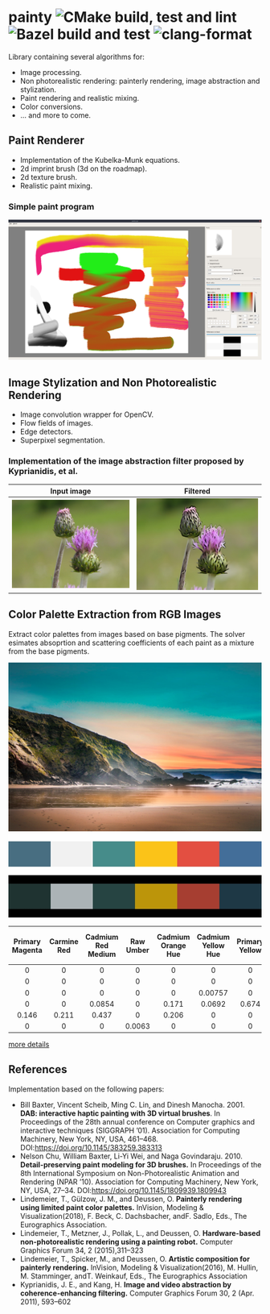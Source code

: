 # painty ![CMake build, test and lint](https://github.com/lindemeier/painty/workflows/CMake-build/badge.svg) ![Bazel build and test](https://github.com/lindemeier/painty/workflows/bazel-tests/badge.svg) ![clang-format](https://github.com/lindemeier/painty/workflows/clang-format/badge.svg)

Library containing several algorithms for:
- Image processing.
- Non photorealistic rendering: painterly rendering, image abstraction and stylization.
- Paint rendering and realistic mixing.
- Color conversions.
- ... and more to come.


## Paint Renderer

- Implementation of the Kubelka-Munk equations.
- 2d imprint brush (3d on the roadmap).
- 2d texture brush.
- Realistic paint mixing.

### Simple paint program
![Screenshot](doc/screenshot-gui.jpg)

## Image Stylization and Non Photorealistic Rendering

- Image convolution wrapper for OpenCV.
- Flow fields of images.
- Edge detectors.
- Superpixel segmentation.

### Implementation of the image abstraction filter proposed by Kyprianidis, et al.
| Input image  | Filtered |
| :---:  | :---:  |
|![Screenshot](data/test_images/flower.jpg)|![Screenshot](data/test_images/flower_oabf.jpg)|

## Color Palette Extraction from RGB Images 

Extract color palettes from images based on base pigments. The solver esimates absoprtion and scattering coefficients of each paint as a mixture from the base pigments.

![](doc/palette_extraction/pexels-photo-977737.jpeg)
![](doc/palette_extraction/pexels-photo-977737-extractedPalette.json.jpg)

| Primary Magenta | Carmine Red| Cadmium Red Medium| Raw Umber| Cadmium Orange Hue| Cadmium Yellow Hue| Primary Yellow| Leaf Green| Phthalo Green| Cobalt Blue Tone Deep| Ultramarine Blue| Lilac| Lamp Black | Titanium White |
|:-------------:|:-------------:|:-------------:|:-------------:|:-------------:|:-------------:|:-------------:|:-------------:|:-------------:|:-------------:|:-------------:|:-------------:|:-------------:|:-------------:|
| 0      |0      | 0      | 0      | 0     | 0      |0    | 0.0947 | 0.262 | 0.0903 | 0.215  | 0      |0.337  | 0        |
| 0      |0      | 0      | 0      | 0     | 0      |0    | 0      | 0     | 0      | 0      | 0.019  |0      | 0.981    |
| 0      |0      | 0      | 0      | 0     | 0.00757|0    | 0.192  | 0.59  | 0.139  | 0.0424 | 0      |0      | 0.0292   |
| 0      |0      | 0.0854 | 0      | 0.171 | 0.0692 |0.674| 0      | 0     | 0      | 0      | 0      |0      | 0        |
| 0.146  |0.211  | 0.437  | 0      | 0.206 | 0      |0    | 0      | 0     | 0      | 0      | 0      |0      | 0        |
| 0      |0      | 0      | 0.0063 | 0     | 0      |0    | 0.0369 | 0.212 | 0.216  | 0.259  | 0.0625 |0.206  | 0        |

[more details](apps/palette_extraction/README.md)


## References

Implementation based on the following papers:

- Bill Baxter, Vincent Scheib, Ming C. Lin, and Dinesh Manocha. 2001. **DAB: interactive haptic painting with 3D virtual brushes**. In Proceedings of the 28th annual conference on Computer graphics and interactive techniques (SIGGRAPH ’01). Association for Computing Machinery, New York, NY, USA, 461–468. DOI:https://doi.org/10.1145/383259.383313
- Nelson Chu, William Baxter, Li-Yi Wei, and Naga Govindaraju. 2010. **Detail-preserving paint modeling for 3D brushes.** In Proceedings of the 8th International Symposium on Non-Photorealistic Animation and Rendering (NPAR ’10). Association for Computing Machinery, New York, NY, USA, 27–34. DOI:https://doi.org/10.1145/1809939.1809943
- Lindemeier, T., Gülzow, J. M., and Deussen, O. **Painterly rendering using limited paint color palettes.** InVision, Modeling & Visualization(2018), F. Beck, C. Dachsbacher, andF. Sadlo, Eds., The Eurographics Association.
- Lindemeier,  T.,  Metzner,  J.,  Pollak,  L.,  and  Deussen,  O. **Hardware-based non-photorealistic rendering using a painting robot.** Computer Graphics Forum 34, 2 (2015),311–323
- Lindemeier, T., Spicker, M., and Deussen, O. **Artistic composition for painterly rendering.** InVision, Modeling & Visualization(2016),  M.  Hullin,  M.  Stamminger,  andT. Weinkauf, Eds., The Eurographics Association
- Kyprianidis, J. E., and Kang, H. **Image and video abstraction by coherence-enhancing filtering.** Computer Graphics Forum 30, 2 (Apr. 2011), 593–602
